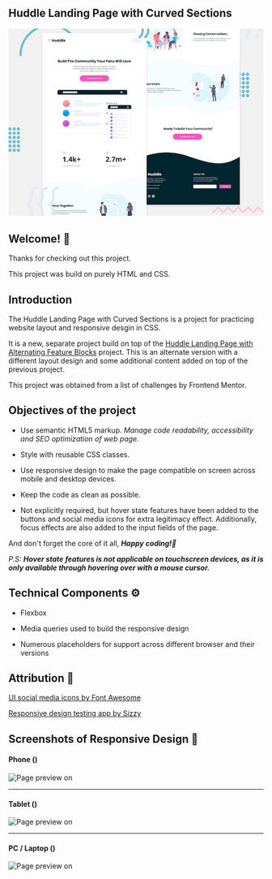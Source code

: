 ## Huddle Landing Page with Curved Sections

![Header/intro section for the Huddle landing page with curved sections](./design/desktop-preview.jpg)

## Welcome! 👋

Thanks for checking out this project.

This project was build on purely HTML and CSS.

## Introduction

The Huddle Landing Page with Curved Sections is a project for practicing website layout and responsive desgin in CSS.

It is a new, separate project build on top of the [Huddle Landing Page with Alternating Feature Blocks](https://github.com/BernStrom/Huddle-Landing-Page-with-Alternating-Feature-Blocks/ "Huddle Landing Page with Alternating Feature Blocks") project. This is an alternate version with a different layout design and some additional content added on top of the previous project.

This project was obtained from a list of challenges by Frontend Mentor.

## Objectives of the project

* Use semantic HTML5 markup. *Manage code readability, accessibility and SEO optimization of web page.*

* Style with reusable CSS classes. 

* Use responsive design to make the page compatible on screen across mobile and desktop devices.

* Keep the code as clean as possible.

* Not explicitly required, but hover state features have been added to the buttons and social media icons for extra legitimacy effect. Additionally, focus effects are also added to the input fields of the page.

And don't forget the core of it all, _**Happy coding!🚀**_

_P.S:_ _**Hover state features is not applicable on touchscreen devices, as it is only available through hovering over with a mouse cursor.**_

## Technical Components :gear:

* Flexbox

* Media queries used to build the responsive design

* Numerous placeholders for support across different browser and their versions

## Attribution :bookmark:

[UI social media icons by Font Awesome](https://fontawesome.com/ "Font Awesome")

[Responsive design testing app by Sizzy](https://a.paddle.com/v2/click/49831/114619?link=1947/ "Sizzy.co")

## Screenshots of Responsive Design :camera_flash:

#### Phone ()
![Page preview on](./screenshots/)
<hr />

#### Tablet ()
![Page preview on](./screenshots/)
<hr />

#### PC / Laptop ()
![Page preview on](./screenshots/)
